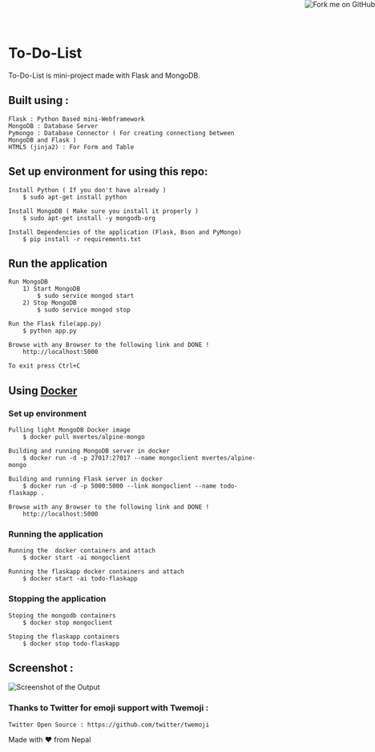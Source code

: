 <a href="https://github.com/coolboi567/ToDo-List-using-Flask-and-MongoDB-with-Docker/fork"><img style="position: absolute; top: 0; right: 0; border: 0;" src="https://s3.amazonaws.com/github/ribbons/forkme_right_green_007200.png" alt="Fork me on GitHub"></a>

# To-Do-List

To-Do-List is mini-project made with Flask and MongoDB.

## Built using :

	Flask : Python Based mini-Webframework
	MongoDB : Database Server
	Pymongo : Database Connector ( For creating connectiong between MongoDB and Flask )
	HTML5 (jinja2) : For Form and Table


## Set up environment for using this repo:

	Install Python ( If you don't have already )
		$ sudo apt-get install python
		
	Install MongoDB ( Make sure you install it properly )
		$ sudo apt-get install -y mongodb-org

	Install Dependencies of the application (Flask, Bson and PyMongo)
		$ pip install -r requirements.txt

## Run the application

	Run MongoDB
		1) Start MongoDB
			$ sudo service mongod start
		2) Stop MongoDB
			$ sudo service mongod stop
	
	Run the Flask file(app.py)
		$ python app.py

	Browse with any Browser to the following link and DONE !
		http://localhost:5000

	To exit press Ctrl+C

## Using [Docker](https://www.docker.com)

### Set up environment

	Pulling light MongoDB Docker image
		$ docker pull mvertes/alpine-mongo

	Building and running MongoDB server in docker
		$ docker run -d -p 27017:27017 --name mongoclient mvertes/alpine-mongo

	Building and running Flask server in docker
		$ docker run -d -p 5000:5000 --link mongoclient --name todo-flaskapp .

	Browse with any Browser to the following link and DONE !
		http://localhost:5000
	
###  Running the application
	
	Running the  docker containers and attach
		$ docker start -ai mongoclient

	Running the flaskapp docker containers and attach
		$ docker start -ai todo-flaskapp

###  Stopping the application

	Stoping the mongodb containers
		$ docker stop mongoclient

	Stoping the flaskapp containers
		$ docker stop todo-flaskapp


## Screenshot :

![Screenshot of the Output](https://github.com/CoolBoi567/To-Do-List---Flask-MongoDB-Example/blob/master/static/images/screenshot.png?raw=true "Screenshot of Output")


### Thanks to Twitter for emoji support with Twemoji :
	Twitter Open Source : https://github.com/twitter/twemoji

Made with ❤️ from Nepal
